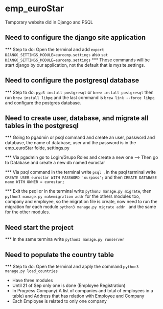 # emp_euroStar
Temporary website did in Django and PSQL

 ## Need to configure the django site application
 *** Step to do: Open the terminal and add ``` export DJANGO_SETTINGS_MODULE=euroemp.settings ``` also ``` set DJANGO_SETTINGS_MODULE=euroemp.settings ``` 
*** Those commands will be start django by our application, not the default that is mysite.settings.

## Need to configure the postgresql database
*** Step to do: ``` pyp3 install postgresql ``` or ``` brew install postgresql ``` then run ``` brew install libpq ``` and the last command is ``` brew link --force libpq ``` and configure the postgres database.

## Need to create user, database, and migrate all tables in the postgresql
*** Going to pgadmin or psql command and create an user, password and database, the name of database, user and the password is in the emp_euroStar folde, settings.py

*** Via pgadmin go to Login/Grupo Roles and create a new one --> Then go to Database and create a new db named eurostar

*** Via psql command in the terminal write ```psql ```, in the psql terminal write ``` CREATE USER eurostar WITH PASSWORD 'ourpass'; ``` and then ``` CREATE DATABASE name WITH OWNER = eurostar; ```

*** Exit the psql or in the terminal write ``` python3 manage.py migrate ```, then ``` python3 manage.py makemigration addr ``` for the others modules too, company and employee, so the migration file is create, now need to run the migration for each module ```python3 manage.py migrate addr ``` and the same for the other modules.

## Need start the project
*** In the same termina write ``` python3 manage.py runserver ```

## Need to populate the country table
*** Step to do: Open the terminal and apply the command ```python3 manage.py load_countries```

 - Have three modules
 - Until 21 of Sep only one is done (Employee Registration)
 - In Progress Company( A list of companies and total of employees in a table) and Address that has relation with Employee and Company
 - Each Employee is related to only one company

